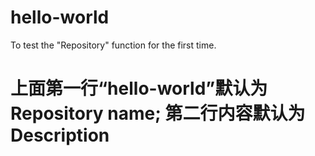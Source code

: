 # hello-world
To test the "Repository" function for the first time.

# 上面第一行“hello-world”默认为Repository name; 第二行内容默认为Description
